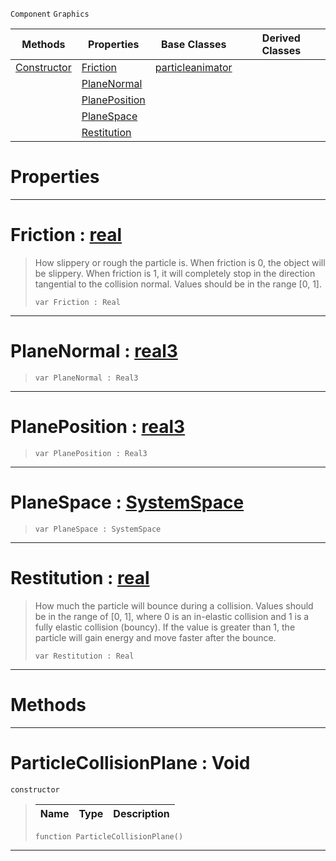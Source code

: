  `Component` `Graphics`



|Methods|Properties|Base Classes|Derived Classes|
|---|---|---|---|
|[ Constructor](https://github.com/ZilchEngine/ZilchDocs/blob/master/code_reference/class_reference/particlecollisionplane.markdown#particlecollisionplane-v)|[ Friction](https://github.com/ZilchEngine/ZilchDocs/blob/master/code_reference/class_reference/particlecollisionplane.markdown#friction-zero-engine-doc)|[particleanimator](https://github.com/ZilchEngine/ZilchDocs/blob/master/code_reference/class_reference/particleanimator.markdown)| |
| |[ PlaneNormal](https://github.com/ZilchEngine/ZilchDocs/blob/master/code_reference/class_reference/particlecollisionplane.markdown#planenormal-zero-engine)| | |
| |[ PlanePosition](https://github.com/ZilchEngine/ZilchDocs/blob/master/code_reference/class_reference/particlecollisionplane.markdown#planeposition-zero-engin)| | |
| |[ PlaneSpace](https://github.com/ZilchEngine/ZilchDocs/blob/master/code_reference/class_reference/particlecollisionplane.markdown#planespace-zero-engine-d)| | |
| |[ Restitution](https://github.com/ZilchEngine/ZilchDocs/blob/master/code_reference/class_reference/particlecollisionplane.markdown#restitution-zero-engine)| | |


 #  Properties


---  
 #  Friction : [real](https://github.com/ZilchEngine/ZilchDocs/blob/master/code_reference/nada_base_types/real.markdown)

> How slippery or rough the particle is. When friction is 0, the object will be slippery. When friction is 1, it will completely stop in the direction tangential to the collision normal. Values should be in the range [0, 1].
> ``` lang=cpp, name=Nada
> var Friction : Real


---  
 #  PlaneNormal : [real3](https://github.com/ZilchEngine/ZilchDocs/blob/master/code_reference/nada_base_types/real3.markdown)

> 
> ``` lang=cpp, name=Nada
> var PlaneNormal : Real3


---  
 #  PlanePosition : [real3](https://github.com/ZilchEngine/ZilchDocs/blob/master/code_reference/nada_base_types/real3.markdown)

> 
> ``` lang=cpp, name=Nada
> var PlanePosition : Real3


---  
 #  PlaneSpace : [SystemSpace](https://github.com/ZilchEngine/ZilchDocs/blob/master/code_reference/enum_reference.markdown#systemspace)

> 
> ``` lang=cpp, name=Nada
> var PlaneSpace : SystemSpace


---  
 #  Restitution : [real](https://github.com/ZilchEngine/ZilchDocs/blob/master/code_reference/nada_base_types/real.markdown)

> How much the particle will bounce during a collision. Values should be in the range of [0, 1], where 0 is an in-elastic collision and 1 is a fully elastic collision (bouncy). If the value is greater than 1, the particle will gain energy and move faster after the bounce.
> ``` lang=cpp, name=Nada
> var Restitution : Real


---  
 #  Methods


---  
 #  ParticleCollisionPlane : Void

 `constructor`

> 
> |Name|Type|Description|
> |---|---|---|
> ``` lang=cpp, name=Nada
> function ParticleCollisionPlane()
> ``` 


---  
 

 